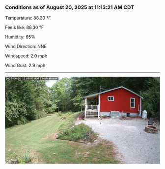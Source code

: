 ### Conditions as of August 20, 2025 at 11:13:21 AM CDT 

Temperature: 88.30 &deg;F

Feels like: 88.30 &deg;F

Humidity: 65%

Wind Direction: NNE

Windspeed: 2.0 mph

Wind Gust: 2.9 mph

---

<img src="./images/latest.jpeg"/>

